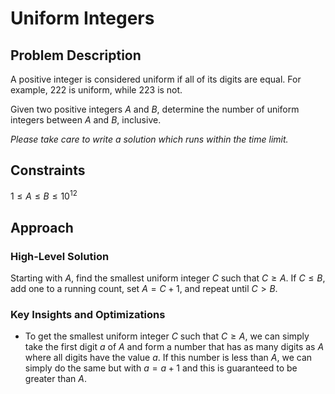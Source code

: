 # Uniform Integers

## Problem Description

A positive integer is considered uniform if all of its digits are equal. For example, $222$ is uniform, while $223$ is not.

Given two positive integers $A$ and $B$, determine the number of uniform integers between $A$ and $B$, inclusive.

*Please take care to write a solution which runs within the time limit.*

## Constraints

$1 \leq A \leq B \leq 10^{12}$

## Approach

### High-Level Solution

Starting with $A$, find the smallest uniform integer $C$ such that $C \geq A$. If $C \leq B$, add one to a running count, set $A=C+1$, and repeat until $C > B$. 

### Key Insights and Optimizations

- To get the smallest uniform integer $C$ such that $C \geq A$, we can simply take the first digit $a$ of $A$ and form a number that has as many digits as $A$ where all digits have the value $a$. If this number is less than $A$, we can simply do the same but with $a=a+1$ and this is guaranteed to be greater than $A$.